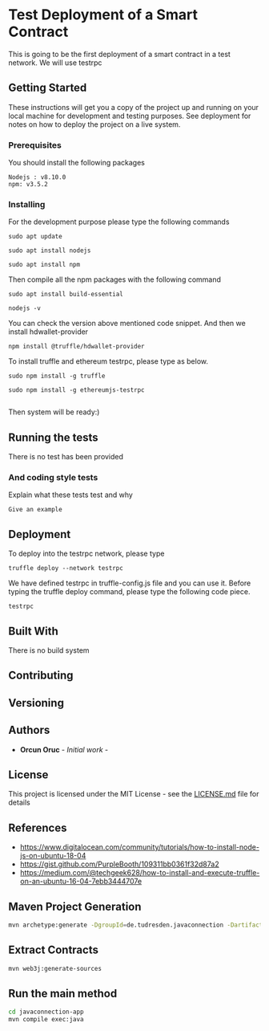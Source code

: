 # Test Deployment of a Smart Contract

This is going to be the first deployment of a smart contract in a test network. We will use testrpc

## Getting Started

These instructions will get you a copy of the project up and running on your local machine for development and testing purposes. See deployment for notes on how to deploy the project on a live system.

### Prerequisites

You should install the following packages

```
Nodejs : v8.10.0
npm: v3.5.2
```


### Installing

For the development purpose please type the following commands

```
sudo apt update
```

```
sudo apt install nodejs
```

```
sudo apt install npm 
```

Then compile all the npm packages with the following command

```
sudo apt install build-essential 
```


```
nodejs -v  
```
You can check the version above mentioned code snippet.
And then we install hdwallet-provider

```
npm install @truffle/hdwallet-provider  
```
To install truffle and ethereum testrpc, please type as below.

```
sudo npm install -g truffle

```


```
sudo npm install -g ethereumjs-testrpc
  
```

Then system will be ready:)
## Running the tests

There is no test has been provided


### And coding style tests

Explain what these tests test and why

```
Give an example
```

## Deployment

To deploy into the testrpc network, please type

```
truffle deploy --network testrpc
```

We have defined testrpc in truffle-config.js file and you can use it. Before typing the truffle deploy command, please type the following code piece.

```
testrpc
```


## Built With

There is no build system
<!--
* [Dropwizard](http://www.dropwizard.io/1.0.2/docs/) - The web framework used
* [Maven](https://maven.apache.org/) - Dependency Management
* [ROME](https://rometools.github.io/rome/) - Used to generate RSS Feeds -->

## Contributing

<!-- Please read [CONTRIBUTING.md](https://gist.github.com/PurpleBooth/b24679402957c63ec426) for details on our code of conduct, and the process for submitting pull requests to us. -->

## Versioning

<!-- We use [SemVer](http://semver.org/) for versioning. For the versions available, see the [tags on this repository](https://github.com/your/project/tags). -->

## Authors

* **Orcun Oruc** - *Initial work* - <!-- [PurpleBooth](https://github.com/PurpleBooth) -->

<!-- See also the list of [contributors](https://github.com/your/project/contributors) who participated in this project. -->

## License

This project is licensed under the MIT License - see the [LICENSE.md](LICENSE.md) file for details

## References

* https://www.digitalocean.com/community/tutorials/how-to-install-node-js-on-ubuntu-18-04
* https://gist.github.com/PurpleBooth/109311bb0361f32d87a2
* https://medium.com/@techgeek628/how-to-install-and-execute-truffle-on-an-ubuntu-16-04-7ebb3444707e

## Maven Project Generation

```bash
mvn archetype:generate -DgroupId=de.tudresden.javaconnection -DartifactId=javaconnection-app -DarchetypeArtifactId=maven-archetype-quickstart -DarchetypeVersion=1.4 -DinteractiveMode=false
```

## Extract Contracts

```bash
mvn web3j:generate-sources
```

## Run the main method

```bash
cd javaconnection-app
mvn compile exec:java
``` 